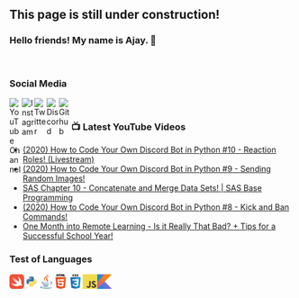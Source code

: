 ## This page is still under construction!

### Hello friends! My name is Ajay. 👋

<br />

### Social Media

[<img align="left" alt="YouTube Channel" width="22px" src="https://cdn.jsdelivr.net/npm/simple-icons@v3/icons/youtube.svg" />][youtube]
[<img align="left" alt="Instagram" width="22px" src="https://cdn.jsdelivr.net/npm/simple-icons@v3/icons/instagram.svg" />][instagram]
[<img align="left" alt="Twitter" width="22px" src="https://cdn.jsdelivr.net/npm/simple-icons@v3/icons/twitter.svg" />][twitter]
[<img align="left" alt="Discord" width="22px" src="https://cdn.jsdelivr.net/npm/simple-icons@v3/icons/discord.svg" />][discord]
[<img align="left" alt="Github" width="22px" src="https://cdn.jsdelivr.net/npm/simple-icons@v3/icons/github.svg" />][github]

<br />

### 📺 Latest YouTube Videos

<!-- YOUTUBE:START -->
- [(2020) How to Code Your Own Discord Bot in Python #10 - Reaction Roles! (Livestream)](https://www.youtube.com/watch?v=THADIJqRmWE)
- [(2020) How to Code Your Own Discord Bot in Python #9 - Sending Random Images!](https://www.youtube.com/watch?v=Z7RnAdp3VAo)
- [SAS Chapter 10 - Concatenate and Merge Data Sets! | SAS Base Programming](https://www.youtube.com/watch?v=vogpLwJMsXM)
- [(2020) How to Code Your Own Discord Bot in Python #8 - Kick and Ban Commands!](https://www.youtube.com/watch?v=Fvo6aXH87SM)
- [One Month into Remote Learning - Is it Really That Bad? + Tips for a Successful School Year!](https://www.youtube.com/watch?v=FpfmJTEncyI)
<!-- YOUTUBE:END -->


### Test of Languages

<img align="left" alt="swift" width="26px" src="https://raw.githubusercontent.com/github/explore/80688e429a7d4ef2fca1e82350fe8e3517d3494d/topics/swift/swift.png"  />
<img align="left" alt="python" width="26px" src="https://raw.githubusercontent.com/github/explore/80688e429a7d4ef2fca1e82350fe8e3517d3494d/topics/python/python.png"  />

<img align="left" alt="java" width="26px" src="https://raw.githubusercontent.com/github/explore/80688e429a7d4ef2fca1e82350fe8e3517d3494d/topics/java/java.png" />

<img align="left" alt="html" width="26px" src="https://raw.githubusercontent.com/github/explore/80688e429a7d4ef2fca1e82350fe8e3517d3494d/topics/html/html.png" />

<img align="left" alt="css" width="26px" src="https://raw.githubusercontent.com/github/explore/80688e429a7d4ef2fca1e82350fe8e3517d3494d/topics/css/css.png" />

<img align="left" alt="javascript" width="26px" src="https://raw.githubusercontent.com/github/explore/80688e429a7d4ef2fca1e82350fe8e3517d3494d/topics/javascript/javascript.png" />

<img align="left" alt="kotlin" width="26px" src="https://raw.githubusercontent.com/github/explore/80688e429a7d4ef2fca1e82350fe8e3517d3494d/topics/kotlin/kotlin.png" />

<br />

<!--
### Certifications

[<img align="left" alt="Intro. Python @ MIT" width="22px" src="https://cdn.jsdelivr.net/npm/simple-icons@v3/icons/python.svg" />][python]
[<img align="left" alt="Microsoft Excel Expert" width="22px" src="https://cdn.jsdelivr.net/npm/simple-icons@v3/icons/microsoftexcel.svg" />][excel_expert]
[<img align="left" alt="Microsoft Access" width="22px" src="https://cdn.jsdelivr.net/npm/simple-icons@v3/icons/microsoftaccess.svg" />][access]
[<img align="left" alt="Microsoft Word Expert" width="22px" src="https://cdn.jsdelivr.net/npm/simple-icons@v3/icons/microsoftword.svg" />][word_expert]


[python]: https://apple.com
[excel_expert]: https://apple.com
[access]: https://apple.com
[word_expert]: https://apple.com
-->

[youtube]: https://youtube.com/c/AjayGandecha
[instagram]: https://instagram.com/ajaygandecha
[twitter]: https://twitter.com/ajaygandecha
[discord]: https://discord.com/invite/bKV4fA6
[github]: https://github.com/ajaygandecha
